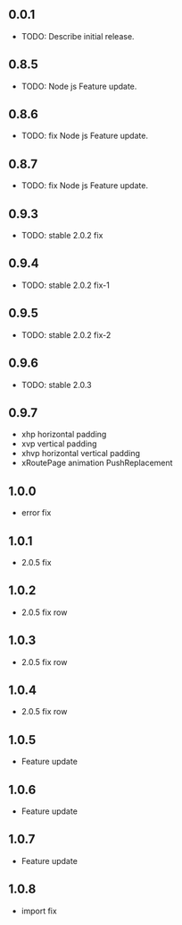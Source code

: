 ## 0.0.1

* TODO: Describe initial release.


## 0.8.5

* TODO: Node js Feature update.

## 0.8.6

* TODO: fix Node js Feature update.

## 0.8.7

* TODO: fix Node js Feature update.

## 0.9.3

* TODO: stable 2.0.2 fix

## 0.9.4

* TODO: stable 2.0.2 fix-1

## 0.9.5

* TODO: stable 2.0.2 fix-2


## 0.9.6

* TODO: stable 2.0.3 

## 0.9.7

* xhp horizontal padding
* xvp vertical padding
* xhvp horizontal vertical padding
* xRoutePage animation PushReplacement

## 1.0.0

* error fix

## 1.0.1

* 2.0.5 fix

## 1.0.2

*  2.0.5 fix row 

## 1.0.3

*  2.0.5 fix row 
## 1.0.4

*  2.0.5 fix row 

## 1.0.5

*  Feature update

## 1.0.6

*  Feature update

## 1.0.7

*  Feature update


## 1.0.8

* import fix

